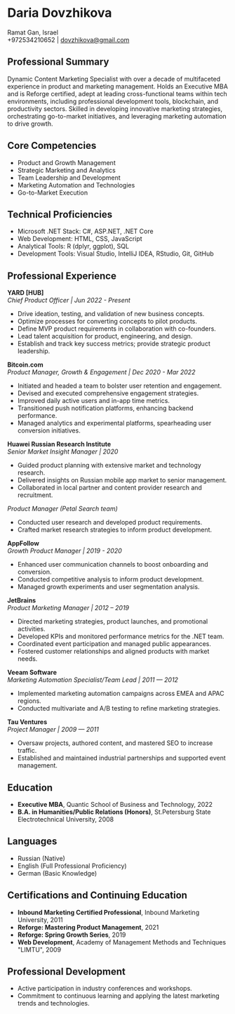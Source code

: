 # Daria Dovzhikova
Ramat Gan, Israel  
+972534210652 | dovzhikova@gmail.com  

## Professional Summary
Dynamic Content Marketing Specialist with over a decade of multifaceted experience in product and marketing management. Holds an Executive MBA and is Reforge certified, adept at leading cross-functional teams within tech environments, including professional development tools, blockchain, and productivity sectors. Skilled in developing innovative marketing strategies, orchestrating go-to-market initiatives, and leveraging marketing automation to drive growth.

## Core Competencies
- Product and Growth Management
- Strategic Marketing and Analytics
- Team Leadership and Development
- Marketing Automation and Technologies
- Go-to-Market Execution

## Technical Proficiencies
- Microsoft .NET Stack: C#, ASP.NET, .NET Core
- Web Development: HTML, CSS, JavaScript
- Analytical Tools: R (dplyr, ggplot), SQL
- Development Tools: Visual Studio, IntelliJ IDEA, RStudio, Git, GitHub

## Professional Experience
**YARD [HUB]**  
*Chief Product Officer | Jun 2022 - Present*  
- Drive ideation, testing, and validation of new business concepts.
- Optimize processes for converting concepts to pilot products.
- Define MVP product requirements in collaboration with co-founders.
- Lead talent acquisition for product, engineering, and design.
- Establish and track key success metrics; provide strategic product leadership.

**Bitcoin.com**  
*Product Manager, Growth & Engagement | Dec 2020 - Mar 2022*  
- Initiated and headed a team to bolster user retention and engagement.
- Devised and executed comprehensive engagement strategies.
- Improved daily active users and in-app time metrics.
- Transitioned push notification platforms, enhancing backend performance.
- Managed analytics and experimental platforms, spearheading user conversion initiatives.

**Huawei Russian Research Institute**  
*Senior Market Insight Manager | 2020*  
- Guided product planning with extensive market and technology research.
- Delivered insights on Russian mobile app market to senior management.
- Collaborated in local partner and content provider research and recruitment.

*Product Manager (Petal Search team)*  
- Conducted user research and developed product requirements.
- Crafted market research strategies to inform product development.

**AppFollow**  
*Growth Product Manager | 2019 - 2020*  
- Enhanced user communication channels to boost onboarding and conversion.
- Conducted competitive analysis to inform product development.
- Managed growth experiments and user segmentation analysis.

**JetBrains**  
*Product Marketing Manager | 2012 – 2019*  
- Directed marketing strategies, product launches, and promotional activities.
- Developed KPIs and monitored performance metrics for the .NET team.
- Coordinated event participation and managed public appearances.
- Fostered customer relationships and aligned products with market needs.

**Veeam Software**  
*Marketing Automation Specialist/Team Lead | 2011 — 2012*  
- Implemented marketing automation campaigns across EMEA and APAC regions.
- Conducted multivariate and A/B testing to refine marketing strategies.

**Tau Ventures**  
*Project Manager | 2009 — 2011*  
- Oversaw projects, authored content, and mastered SEO to increase traffic.
- Established and maintained industrial partnerships and supported event management.

## Education
- **Executive MBA**, Quantic School of Business and Technology, 2022
- **B.A. in Humanities/Public Relations (Honors)**, St.Petersburg State Electrotechnical University, 2008

## Languages
- Russian (Native)
- English (Full Professional Proficiency)
- German (Basic Knowledge)

## Certifications and Continuing Education
- **Inbound Marketing Certified Professional**, Inbound Marketing University, 2011
- **Reforge: Mastering Product Management**, 2021
- **Reforge: Spring Growth Series**, 2019
- **Web Development**, Academy of Management Methods and Techniques "LIMTU", 2009

## Professional Development
- Active participation in industry conferences and workshops.
- Commitment to continuous learning and applying the latest marketing trends and technologies.
